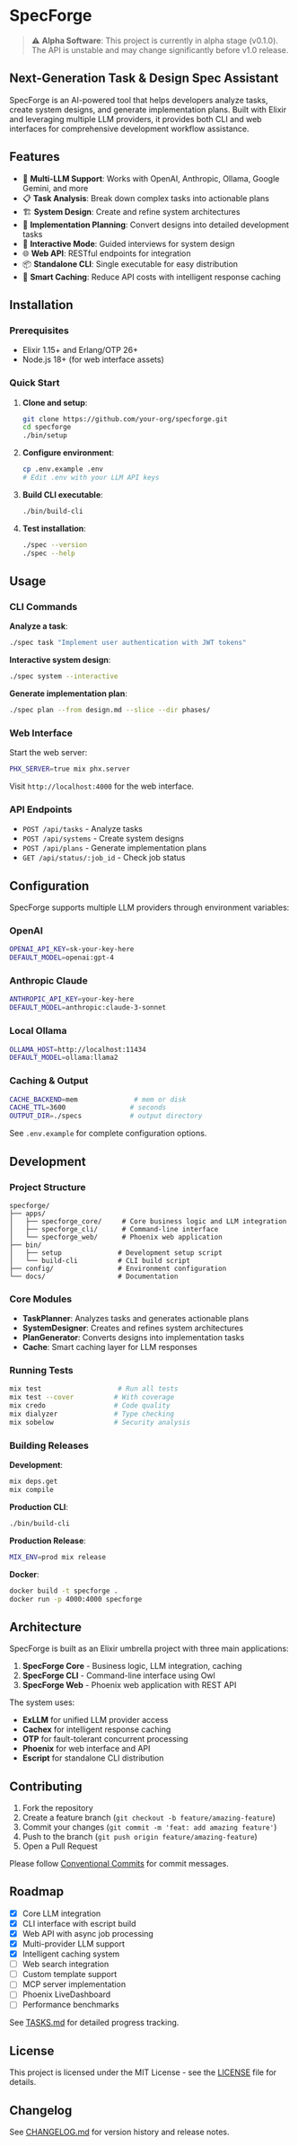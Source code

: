 # SpecForge

> ⚠️ **Alpha Software**: This project is currently in alpha stage (v0.1.0).
> The API is unstable and may change significantly before v1.0 release.

## Next-Generation Task & Design Spec Assistant

SpecForge is an AI-powered tool that helps developers analyze tasks, create system designs, and generate implementation plans. Built with Elixir and leveraging multiple LLM providers, it provides both CLI and web interfaces for comprehensive development workflow assistance.

## Features

- 🤖 **Multi-LLM Support**: Works with OpenAI, Anthropic, Ollama, Google Gemini, and more
- 📋 **Task Analysis**: Break down complex tasks into actionable plans
- 🏗️ **System Design**: Create and refine system architectures
- 📝 **Implementation Planning**: Convert designs into detailed development tasks
- 🔄 **Interactive Mode**: Guided interviews for system design
- 🌐 **Web API**: RESTful endpoints for integration
- 📦 **Standalone CLI**: Single executable for easy distribution
- 💾 **Smart Caching**: Reduce API costs with intelligent response caching

## Installation

### Prerequisites

- Elixir 1.15+ and Erlang/OTP 26+
- Node.js 18+ (for web interface assets)

### Quick Start

1. **Clone and setup**:

   ```bash
   git clone https://github.com/your-org/specforge.git
   cd specforge
   ./bin/setup
   ```

2. **Configure environment**:

   ```bash
   cp .env.example .env
   # Edit .env with your LLM API keys
   ```

3. **Build CLI executable**:

   ```bash
   ./bin/build-cli
   ```

4. **Test installation**:

   ```bash
   ./spec --version
   ./spec --help
   ```

## Usage

### CLI Commands

**Analyze a task**:

```bash
./spec task "Implement user authentication with JWT tokens"
```

**Interactive system design**:

```bash
./spec system --interactive
```

**Generate implementation plan**:

```bash
./spec plan --from design.md --slice --dir phases/
```

### Web Interface

Start the web server:

```bash
PHX_SERVER=true mix phx.server
```

Visit `http://localhost:4000` for the web interface.

### API Endpoints

- `POST /api/tasks` - Analyze tasks
- `POST /api/systems` - Create system designs  
- `POST /api/plans` - Generate implementation plans
- `GET /api/status/:job_id` - Check job status

## Configuration

SpecForge supports multiple LLM providers through environment variables:

### OpenAI

```bash
OPENAI_API_KEY=sk-your-key-here
DEFAULT_MODEL=openai:gpt-4
```

### Anthropic Claude

```bash
ANTHROPIC_API_KEY=your-key-here
DEFAULT_MODEL=anthropic:claude-3-sonnet
```

### Local Ollama

```bash
OLLAMA_HOST=http://localhost:11434
DEFAULT_MODEL=ollama:llama2
```

### Caching & Output

```bash
CACHE_BACKEND=mem              # mem or disk
CACHE_TTL=3600                # seconds
OUTPUT_DIR=./specs            # output directory
```

See `.env.example` for complete configuration options.

## Development

### Project Structure

```text
specforge/
├── apps/
│   ├── specforge_core/     # Core business logic and LLM integration
│   ├── specforge_cli/      # Command-line interface
│   └── specforge_web/      # Phoenix web application
├── bin/
│   ├── setup              # Development setup script
│   └── build-cli          # CLI build script
├── config/                # Environment configuration
└── docs/                  # Documentation
```

### Core Modules

- **TaskPlanner**: Analyzes tasks and generates actionable plans
- **SystemDesigner**: Creates and refines system architectures
- **PlanGenerator**: Converts designs into implementation tasks
- **Cache**: Smart caching layer for LLM responses

### Running Tests

```bash
mix test                   # Run all tests
mix test --cover          # With coverage
mix credo                 # Code quality
mix dialyzer              # Type checking
mix sobelow               # Security analysis
```

### Building Releases

**Development**:

```bash
mix deps.get
mix compile
```

**Production CLI**:

```bash
./bin/build-cli
```

**Production Release**:

```bash
MIX_ENV=prod mix release
```

**Docker**:

```bash
docker build -t specforge .
docker run -p 4000:4000 specforge
```

## Architecture

SpecForge is built as an Elixir umbrella project with three main applications:

1. **SpecForge Core** - Business logic, LLM integration, caching
2. **SpecForge CLI** - Command-line interface using Owl
3. **SpecForge Web** - Phoenix web application with REST API

The system uses:

- **ExLLM** for unified LLM provider access
- **Cachex** for intelligent response caching
- **OTP** for fault-tolerant concurrent processing
- **Phoenix** for web interface and API
- **Escript** for standalone CLI distribution

## Contributing

1. Fork the repository
2. Create a feature branch (`git checkout -b feature/amazing-feature`)
3. Commit your changes (`git commit -m 'feat: add amazing feature'`)
4. Push to the branch (`git push origin feature/amazing-feature`)
5. Open a Pull Request

Please follow [Conventional Commits](https://conventionalcommits.org/) for commit messages.

## Roadmap

- [x] Core LLM integration
- [x] CLI interface with escript build
- [x] Web API with async job processing
- [x] Multi-provider LLM support
- [x] Intelligent caching system
- [ ] Web search integration
- [ ] Custom template support
- [ ] MCP server implementation
- [ ] Phoenix LiveDashboard
- [ ] Performance benchmarks

See [TASKS.md](TASKS.md) for detailed progress tracking.

## License

This project is licensed under the MIT License - see the [LICENSE](LICENSE) file for details.

## Changelog

See [CHANGELOG.md](CHANGELOG.md) for version history and release notes.

